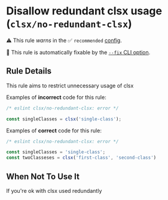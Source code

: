 # Disallow redundant clsx usage (`clsx/no-redundant-clsx`)

⚠️ This rule _warns_ in the ✅ `recommended` [config](https://github.com/temoncher/eslint-plugin-clsx#presets).

🔧 This rule is automatically fixable by the [`--fix` CLI option](https://eslint.org/docs/latest/user-guide/command-line-interface#--fix).

<!-- end auto-generated rule header -->

## Rule Details

This rule aims to restrict unnecessary usage of clsx

Examples of **incorrect** code for this rule:

```js
/* eslint clsx/no-redundant-clsx: error */

const singleClasses = clsx('single-class');
```

Examples of **correct** code for this rule:

```js
/* eslint clsx/no-redundant-clsx: error */

const singleClasses = 'single-class';
const twoClasseses = clsx('first-class', 'second-class')
```

## When Not To Use It

If you're ok with clsx used redundantly
